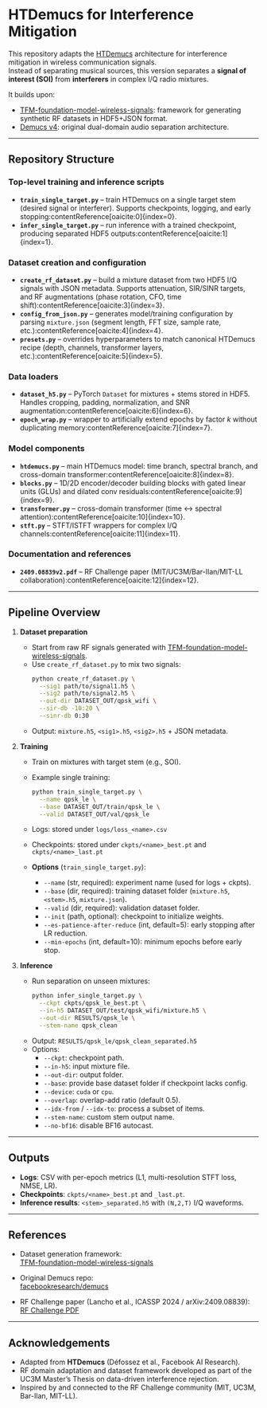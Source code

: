 # HTDemucs for Interference Mitigation

This repository adapts the [HTDemucs](https://github.com/facebookresearch/demucs) architecture for interference mitigation in wireless communication signals.  
Instead of separating musical sources, this version separates a **signal of interest (SOI)** from **interferers** in complex I/Q radio mixtures.  

It builds upon:
- [TFM-foundation-model-wireless-signals](https://github.com/mariogolbano/TFM-foundation-model-wireless-signals): framework for generating synthetic RF datasets in HDF5+JSON format.  
- [Demucs v4](https://github.com/facebookresearch/demucs): original dual-domain audio separation architecture.  

---

## Repository Structure

### Top-level training and inference scripts
- **`train_single_target.py`** – train HTDemucs on a single target stem (desired signal or interferer). Supports checkpoints, logging, and early stopping:contentReference[oaicite:0]{index=0}.  
- **`infer_single_target.py`** – run inference with a trained checkpoint, producing separated HDF5 outputs:contentReference[oaicite:1]{index=1}.  


### Dataset creation and configuration
- **`create_rf_dataset.py`** – build a mixture dataset from two HDF5 I/Q signals with JSON metadata. Supports attenuation, SIR/SINR targets, and RF augmentations (phase rotation, CFO, time shift):contentReference[oaicite:3]{index=3}.  
- **`config_from_json.py`** – generates model/training configuration by parsing `mixture.json` (segment length, FFT size, sample rate, etc.):contentReference[oaicite:4]{index=4}.  
- **`presets.py`** – overrides hyperparameters to match canonical HTDemucs recipe (depth, channels, transformer layers, etc.):contentReference[oaicite:5]{index=5}.  

### Data loaders
- **`dataset_h5.py`** – PyTorch `Dataset` for mixtures + stems stored in HDF5. Handles cropping, padding, normalization, and SNR augmentation:contentReference[oaicite:6]{index=6}.  
- **`epoch_wrap.py`** – wrapper to artificially extend epochs by factor *k* without duplicating memory:contentReference[oaicite:7]{index=7}.  

### Model components
- **`htdemucs.py`** – main HTDemucs model: time branch, spectral branch, and cross-domain transformer:contentReference[oaicite:8]{index=8}.  
- **`blocks.py`** – 1D/2D encoder/decoder building blocks with gated linear units (GLUs) and dilated conv residuals:contentReference[oaicite:9]{index=9}.  
- **`transformer.py`** – cross-domain transformer (time ↔ spectral attention):contentReference[oaicite:10]{index=10}.  
- **`stft.py`** – STFT/ISTFT wrappers for complex I/Q channels:contentReference[oaicite:11]{index=11}.  

### Documentation and references
- **`2409.08839v2.pdf`** – RF Challenge paper (MIT/UC3M/Bar-Ilan/MIT-LL collaboration):contentReference[oaicite:12]{index=12}.  

---

## Pipeline Overview

1. **Dataset preparation**  
   - Start from raw RF signals generated with [TFM-foundation-model-wireless-signals](https://github.com/mariogolbano/TFM-foundation-model-wireless-signals).  
   - Use `create_rf_dataset.py` to mix two signals:  
     ```bash
     python create_rf_dataset.py \
       --sig1 path/to/signal1.h5 \
       --sig2 path/to/signal2.h5 \
       --out-dir DATASET_OUT/qpsk_wifi \
       --sir-db -10:20 \
       --sinr-db 0:30
     ```
   - Output: `mixture.h5`, `<sig1>.h5`, `<sig2>.h5` + JSON metadata.

2. **Training**  
   - Train on mixtures with target stem (e.g., SOI).  
   - Example single training:  
     ```bash
     python train_single_target.py \
       --name qpsk_le \
       --base DATASET_OUT/train/qpsk_le \
       --valid DATASET_OUT/val/qpsk_le
     ```
   - Logs: stored under `logs/loss_<name>.csv`  
   - Checkpoints: stored under `ckpts/<name>_best.pt` and `ckpts/<name>_last.pt`

   - **Options** (`train_single_target.py`):  
     - `--name` (str, required): experiment name (used for logs + ckpts).  
     - `--base` (dir, required): training dataset folder (`mixture.h5`, `<stem>.h5`, `mixture.json`).  
     - `--valid` (dir, required): validation dataset folder.  
     - `--init` (path, optional): checkpoint to initialize weights.  
     - `--es-patience-after-reduce` (int, default=5): early stopping after LR reduction.  
     - `--min-epochs` (int, default=10): minimum epochs before early stop.  

2. **Inference**  
   - Run separation on unseen mixtures:  
     ```bash
     python infer_single_target.py \
       --ckpt ckpts/qpsk_le_best.pt \
       --in-h5 DATASET_OUT/test/qpsk_wifi/mixture.h5 \
       --out-dir RESULTS/qpsk_le \
       --stem-name qpsk_clean
     ```
   - Output: `RESULTS/qpsk_le/qpsk_clean_separated.h5`  
   - Options:  
     - `--ckpt`: checkpoint path.  
     - `--in-h5`: input mixture file.  
     - `--out-dir`: output folder.  
     - `--base`: provide base dataset folder if checkpoint lacks config.  
     - `--device`: `cuda` or `cpu`.  
     - `--overlap`: overlap-add ratio (default 0.5).  
     - `--idx-from` / `--idx-to`: process a subset of items.  
     - `--stem-name`: custom stem output name.  
     - `--no-bf16`: disable BF16 autocast.  

---

## Outputs

- **Logs**: CSV with per-epoch metrics (L1, multi-resolution STFT loss, NMSE, LR).  
- **Checkpoints**: `ckpts/<name>_best.pt` and `_last.pt`.  
- **Inference results**: `<stem>_separated.h5` with `(N,2,T)` I/Q waveforms.  

---

## References

- Dataset generation framework:  
  [TFM-foundation-model-wireless-signals](https://github.com/mariogolbano/TFM-foundation-model-wireless-signals)  

- Original Demucs repo:  
  [facebookresearch/demucs](https://github.com/facebookresearch/demucs)  

- RF Challenge paper (Lancho et al., ICASSP 2024 / arXiv:2409.08839):  
  [RF Challenge PDF](./2409.08839v2.pdf)  

---

## Acknowledgements

- Adapted from **HTDemucs** (Défossez et al., Facebook AI Research).  
- RF domain adaptation and dataset framework developed as part of the UC3M Master’s Thesis on data-driven interference rejection.  
- Inspired by and connected to the RF Challenge community (MIT, UC3M, Bar-Ilan, MIT-LL).  
